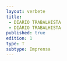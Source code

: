 ```yaml
---
layout: verbete
title:
 - DIARIO TRABALHISTA
 - DIÁRIO TRABALHISTA
published: true
edition: 1  
type: T
subtype: Imprensa
---
```


